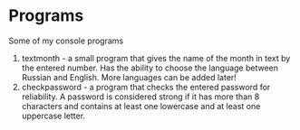 # Programs
 Some of my console programs
1. textmonth - a small program that gives the name of the month in text by the entered number. Has the ability to choose the language between Russian and English. More languages can be added later!
2. checkpassword - a program that checks the entered password for reliability. A password is considered strong if it has more than 8 characters and contains at least one lowercase and at least one uppercase letter.
